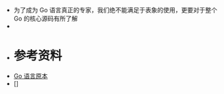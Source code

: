 - 为了成为 Go 语言真正的专家，我们绝不能满足于表象的使用，更要对于整个 Go 的核心源码有所了解
-
- # 参考资料
- [Go 语言原本](https://golang.design/under-the-hood/)
- []